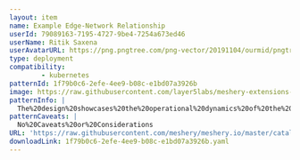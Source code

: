 ```yaml
---
layout: item
name: Example Edge-Network Relationship 
userId: 79089163-7195-4727-9be4-7254a673ed46
userName: Ritik Saxena
userAvatarURL: https://png.pngtree.com/png-vector/20191104/ourmid/pngtree-businessman-avatar-cartoon-style-png-image_1953664.jpg
type: deployment
compatibility: 
        - kubernetes
patternId: 1f79b0c6-2efe-4ee9-b08c-e1bd07a3926b
image: https://raw.githubusercontent.com/layer5labs/meshery-extensions-packages/master/action-assets/design-assets/1f79b0c6-2efe-4ee9-b08c-e1bd07a3926b-light.png,https://raw.githubusercontent.com/layer5labs/meshery-extensions-packages/master/action-assets/design-assets/1f79b0c6-2efe-4ee9-b08c-e1bd07a3926b-dark.png
patternInfo: |
  The%20design%20showcases%20the%20operational%20dynamics%20of%20the%20Edge-Network%20Relationship.%20There%20are%20two%20ways%20you%20can%20use%20this%20design%20in%20your%20architecture%20design.%0A1.%20Cloning%20this%20design%20by%20clicking%20the%20clone%20button.%0A2.%20Start%20from%20scratch%20by%20creating%20edge-network%20relationship%20on%20your%20own%0A%0AHow%20to%20create%20an%20Edge-Network%20relationship%20on%20your%20own%3F%0A%0A1.%20Navigate%20to%20MeshMap.%0A2.%20Click%20on%20the%20Kubernetes%20icon%20inside%20the%20dock%20it%20will%20open%20a%20Kubernetes%20drawer%20from%20where%20you%20can%20select%20any%20component%20that%20Kubernetes%20supports.%0A3.%20Search%20for%20the%20Ingress%20and%20Service%20component%20from%20the%20search%20bar%20provided%20in%20the%20drawer.%0A4.%20Drag-n-drop%20both%20the%20components%20on%20the%20canvas.%0A5.%20Hover%20over%20the%20Ingress%20component%2C%20Some%20handlebars%20will%20show%20up%20on%20four%20sides%20of%20the%20component.%20%0A6.%20Move%20the%20cursor%20close%20to%20either%20of%20the%20handlebars%2C%20an%20arrow%20will%20show%20up%2C%20click%20on%20that%20arrow.%20This%20will%20open%20up%20two%20options%3A%0A%20%20%20%201.%20Questions%20mark%3A%20%20Opens%20the%20Help%20Center%0A%20%20%20%202.%20Arrow%20(Edge%20handle)%3A%20This%20edge%20handle%20is%20used%20for%20creating%20the%20edge%20relationship%0A7.%20Click%20on%20the%20Edge%20handle%20and%20move%20your%20cursor%20close%20to%20the%20Service%20component.%20An%20edge%20will%20appear%20going%20from%20the%20Ingress%20to%20Service%20component%20which%20represents%20the%20edge%20relationship%20between%20the%20two%20components.%0A8.%20Congratulations!%20You%20just%20created%20a%20relationship%20between%20Ingress%20and%20Service.
patternCaveats: |
  No%20Caveats%20or%20Considerations
URL: 'https://raw.githubusercontent.com/meshery/meshery.io/master/catalog/1f79b0c6-2efe-4ee9-b08c-e1bd07a3926b.yaml'
downloadLink: 1f79b0c6-2efe-4ee9-b08c-e1bd07a3926b.yaml
---
```

